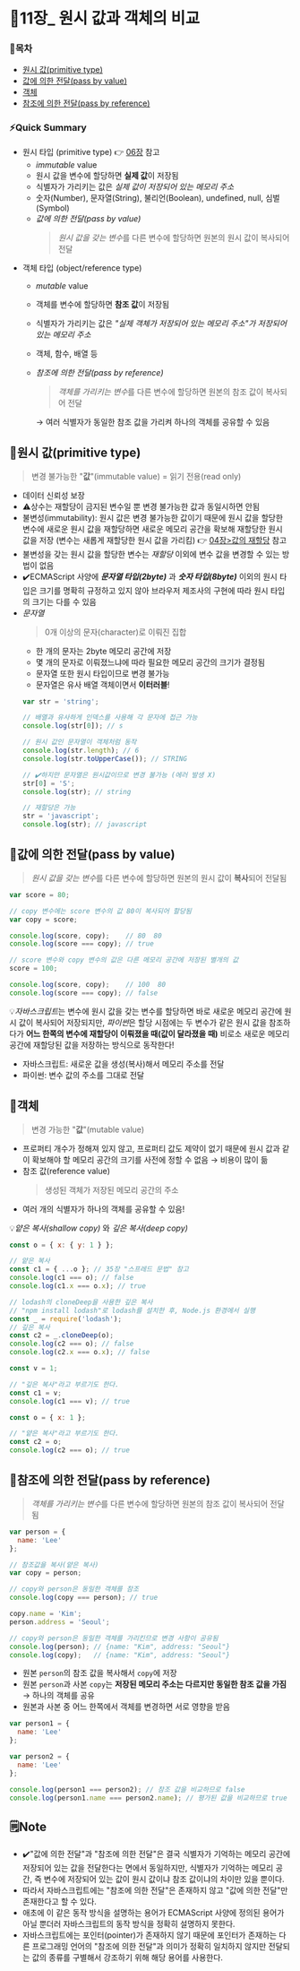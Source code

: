 # 📒11장_ 원시 값과 객체의 비교
### 📑목차
- [원시 값(primitive type)](#원시-값primitive-type)
- [값에 의한 전달(pass by value)](#값에-의한-전달pass-by-value)
- [객체](#객체)
- [참조에 의한 전달(pass by reference)](#참조에-의한-전달pass-by-reference)

### ⚡Quick Summary
- 원시 타입 (primitive type) 👉 [06장](../../02주차/[2주차]_황재경/[06장]_데이터%20타입.md) 참고
    - *immutable* value
    - 원시 값을 변수에 할당하면 **실제 값**이 저장됨
    - 식별자가 가리키는 값은 *실제 값이 저장되어 있는 메모리 주소*
    - 숫자(Number), 문자열(String), 불리언(Boolean), undefined, null, 심벌(Symbol)
    - *값에 의한 전달(pass by value)*
        > *원시 값을 갖는 변수*를 다른 변수에 할당하면 원본의 원시 값이 복사되어 전달
- 객체 타입 (object/reference type)
    - *mutable* value
    - 객체를 변수에 할당하면 **참조 값**이 저장됨
    - 식별자가 가리키는 값은 *"실제 객체가 저장되어 있는 메모리 주소"가 저장되어 있는 메모리 주소*
    - 객체, 함수, 배열 등
    - *참조에 의한 전달(pass by reference)*
        > *객체를 가리키는 변수*를 다른 변수에 할당하면 원본의 참조 값이 복사되어 전달

        → 여러 식별자가 동일한 참조 값을 가리켜 하나의 객체를 공유할 수 있음

## 📌원시 값(primitive type)
> 변경 불가능한 "**값**"(immutable value) = 읽기 전용(read only)
- 데이터 신뢰성 보장
- ⚠️상수는 재할당이 금지된 변수일 뿐 변경 불가능한 값과 동일시하면 안됨
- 불변성(immutability): 원시 값은 변경 불가능한 값이기 때문에 원시 값을 할당한 변수에 새로운 원시 값을 재할당하면 새로운 메모리 공간을 확보해 재할당한 원시 값을 저장 (변수는 새롭게 재할당한 원시 값을 가리킴) 👉 [04장>값의 재할당](../../02주차/[2주차]_황재경/[04장]_변수.md#값의-재할당) 참고
- 불변성을 갖는 원시 값을 할당한 변수는 *재할당* 이외에 변수 값을 변경할 수 있는 방법이 없음
- ✔️ECMAScript 사양에 ***문자열 타입(2byte)*** 과 ***숫자 타입(8byte)*** 이외의 원시 타입은 크기를 명확히 규정하고 있지 않아 브라우저 제조사의 구현에 따라 원시 타입의 크기는 다를 수 있음
- *문자열*
    > 0개 이상의 문자(character)로 이뤄진 집합
    - 한 개의 문자는 2byte 메모리 공간에 저장
    - 몇 개의 문자로 이뤄졌느냐에 따라 필요한 메모리 공간의 크기가 결정됨
    - 문자열 또한 원시 타입이므로 변경 불가능
    - 문자열은 유사 배열 객체이면서 **이터러블**!
    ```jsx
    var str = 'string';

    // 배열과 유사하게 인덱스를 사용해 각 문자에 접근 가능
    console.log(str[0]); // s

    // 원시 값인 문자열이 객체처럼 동작
    console.log(str.length); // 6
    console.log(str.toUpperCase()); // STRING

    // ✔️하지만 문자열은 원시값이므로 변경 불가능 (에러 발생 X)
    str[0] = 'S';
    console.log(str); // string

    // 재할당은 가능
    str = 'javascript';
    console.log(str); // javascript
    ```

## 📌값에 의한 전달(pass by value)
> *원시 값을 갖는 변수*를 다른 변수에 할당하면 원본의 원시 값이 **복사**되어 전달됨
```jsx
var score = 80;

// copy 변수에는 score 변수의 값 80이 복사되어 할당됨
var copy = score;

console.log(score, copy);    // 80  80
console.log(score === copy); // true

// score 변수와 copy 변수의 값은 다른 메모리 공간에 저장된 별개의 값
score = 100;

console.log(score, copy);    // 100  80
console.log(score === copy); // false
```

💡*자바스크립트*는 변수에 원시 값을 갖는 변수를 할당하면 바로 새로운 메모리 공간에 원시 값이 복사되어 저장되지만, *파이썬*은 할당 시점에는 두 변수가 같은 원시 값을 참조하다가 **어느 한쪽의 변수에 재할당이 이뤄졌을 때(값이 달라졌을 때)** 비로소 새로운 메모리 공간에 재할당된 값을 저장하는 방식으로 동작한다!
- 자바스크립트: 새로운 값을 생성(복사)해서 메모리 주소를 전달
- 파이썬: 변수 값의 주소를 그대로 전달

## 📌객체
> 변경 가능한 "**값**"(mutable value)
- 프로퍼티 개수가 정해져 있지 않고, 프로퍼티 값도 제약이 없기 때문에 원시 값과 같이 확보해야 할 메모리 공간의 크기를 사전에 정할 수 없음 → 비용이 많이 듦
- 참조 값(reference value)
    > 생성된 객체가 저장된 메모리 공간의 주소
- 여러 개의 식별자가 하나의 객체를 공유할 수 있음!

💡*얕은 복사(shallow copy)* 와 *깊은 복사(deep copy)*
```jsx
const o = { x: { y: 1 } };

// 얕은 복사
const c1 = { ...o }; // 35장 "스프레드 문법" 참고
console.log(c1 === o); // false
console.log(c1.x === o.x); // true

// lodash의 cloneDeep을 사용한 깊은 복사
// "npm install lodash"로 lodash를 설치한 후, Node.js 환경에서 실행
const _ = require('lodash');
// 깊은 복사
const c2 = _.cloneDeep(o);
console.log(c2 === o); // false
console.log(c2.x === o.x); // false
```
```jsx
const v = 1;

// "깊은 복사"라고 부르기도 한다.
const c1 = v;
console.log(c1 === v); // true

const o = { x: 1 };

// "얕은 복사"라고 부르기도 한다.
const c2 = o;
console.log(c2 === o); // true
```

## 📌참조에 의한 전달(pass by reference)
> *객체를 가리키는 변수*를 다른 변수에 할당하면 원본의 참조 값이 복사되어 전달됨
```jsx
var person = {
  name: 'Lee'
};

// 참조값을 복사(얕은 복사)
var copy = person;

// copy와 person은 동일한 객체를 참조
console.log(copy === person); // true

copy.name = 'Kim';
person.address = 'Seoul';

// copy와 person은 동일한 객체를 가리킨므로 변경 사항이 공유됨
console.log(person); // {name: "Kim", address: "Seoul"}
console.log(copy);   // {name: "Kim", address: "Seoul"}
```
- 원본 `person`의 참조 값을 복사해서 `copy`에 저장
- 원본 `person`과 사본 `copy`는 **저장된 메모리 주소는 다르지만 동일한 참조 값을 가짐** → 하나의 객체를 공유
- 원본과 사본 중 어느 한쪽에서 객체를 변경하면 서로 영향을 받음
```jsx
var person1 = {
  name: 'Lee'
};

var person2 = {
  name: 'Lee'
};

console.log(person1 === person2); // 참조 값을 비교하므로 false
console.log(person1.name === person2.name); // 평가된 값을 비교하므로 true
```

## 🗒️Note
- ✔️"값에 의한 전달"과 "참조에 의한 전달"은 결국 식별자가 기억하는 메모리 공간에 저장되어 있는 값을 전달한다는 면에서 동일하지만, 식별자가 기억하는 메모리 공간, 즉 변수에 저장되어 있는 값이 원시 값이냐 참조 값이냐의 차이만 있을 뿐이다.
- 따라서 자바스크립트에는 "참조에 의한 전달"은 존재하지 않고 "값에 의한 전달"만 존재한다고 할 수 있다.
- 애초에 이 같은 동작 방식을 설명하는 용어가 ECMAScript 사양에 정의된 용어가 아닐 뿐더러 자바스크립트의 동작 방식을 정확히 설명하지 못한다.
- 자바스크립트에는 포인터(pointer)가 존재하지 않기 때문에 포인터가 존재하는 다른 프로그래밍 언어의 "참조에 의한 전달"과 의미가 정확히 일치하지 않지만 전달되는 값의 종류를 구별해서 강조하기 위해 해당 용어를 사용한다.
